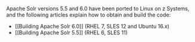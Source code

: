 <!---PACKAGE:Apache Solr--->
<!---DISTRO:SLES 12:6.0--->
<!---DISTRO:SLES 12:5.5--->
<!---DISTRO:RHEL 7.1:6.0--->
<!---DISTRO:RHEL 6.6:5.5--->
<!---DISTRO:Ubuntu 16.x:6.0--->

Apache Solr versions 5.5 and 6.0 have been ported to Linux on z Systems, and the following articles explain how to obtain and build the code:

- [[Building Apache Solr 6.0]] (RHEL 7, SLES 12 and Ubuntu 16.x)
- [[Building Apache Solr 5.5]] (RHEL 6, SLES 11)

